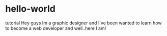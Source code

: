 # hello-world
tutorial
Hey guys Im a graphic designer and I've been wanted to learn how to become a web developer and well..here I am!
